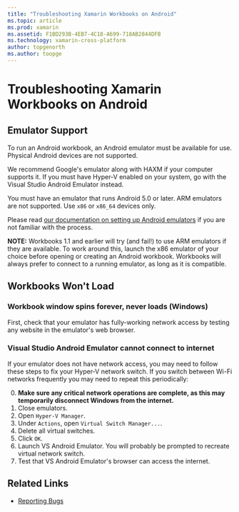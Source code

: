 ```yaml
---
title: "Troubleshooting Xamarin Workbooks on Android"
ms.topic: article
ms.prod: xamarin
ms.assetid: F1BD293B-4EB7-4C18-A699-718AB2844DFB
ms.technology: xamarin-cross-platform
author: topgenorth
ms.author: toopge
---
```


# Troubleshooting Xamarin Workbooks on Android

## Emulator Support

To run an Android workbook, an Android emulator must be available for
use. Physical Android devices are not supported.

We recommend Google's emulator along with HAXM if your computer supports it.
If you must have Hyper-V enabled on your system, go with the Visual Studio
Android Emulator instead.

You must have an emulator that runs Android 5.0 or later. ARM emulators are
not supported. Use `x86` or `x86_64` devices only.

Please read [our documentation on setting up Android emulators][android-emu]
if you are not familiar with the process.

**NOTE:** Workbooks 1.1 and earlier will try (and fail!) to use ARM emulators
if they are available. To work around this, launch the x86 emulator of your
choice before opening or creating an Android workbook. Workbooks will always
prefer to connect to a running emulator, as long as it is compatible.

## Workbooks Won't Load

### Workbook window spins forever, never loads (Windows)

First, check that your emulator has fully-working network access by testing any
website in the emulator's web browser.

### Visual Studio Android Emulator cannot connect to internet

If your emulator does not have network access, you may need to follow these
steps to fix your Hyper-V network switch. If you switch between Wi-Fi networks
frequently you may need to repeat this periodically:

0. **Make sure any critical network operations are complete, as this may
   temporarily disconnect Windows from the internet.**
1. Close emulators.
2. Open `Hyper-V Manager`.
3. Under `Actions`, open `Virtual Switch Manager...`.
4. Delete all virtual switches.
5. Click `OK`.
6. Launch VS Android Emulator. You will probably be prompted to recreate
   virtual network switch.
7. Test that VS Android Emulator's browser can access the internet.

[android-emu]: https://developer.xamarin.com/guides/android/deployment,_testing,_and_metrics/debug-on-emulator/


## Related Links

- [Reporting Bugs](~/tools/workbooks/install.md#reporting-bugs)
